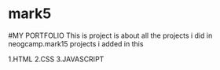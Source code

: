 # mark5
#MY PORTFOLIO
This is project is about all the projects i did in neogcamp.mark15 projects i added in this

1.HTML
2.CSS
3.JAVASCRIPT
